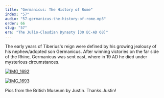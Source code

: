 ```yaml
---
title: "Germanicus: The History of Rome"
index: "57"
audio: "57-germanicus-the-history-of-rome.mp3"
order: 66
slug: "57"
era: "The Julio-Claudian Dynasty [30 BC-AD 68]"
---
```


The early years of Tiberius's reign were defined by his growing jealousy of his nephew/adopted son Germanicus. After winning victories on the far side of the Rhine, Germanicus was sent east, where in 19 AD he died under mysterious circumstances.

[![IMG_1692](http://thehistoryofrome.typepad.com/.a/6a01053629a711970c011570c71258970b-800wi "IMG_1692")](http://thehistoryofrome.typepad.com/.a/6a01053629a711970c011570c71258970b-pi)

[![IMG_1693](http://thehistoryofrome.typepad.com/.a/6a01053629a711970c01156fd233da970c-800wi "IMG_1693")](http://thehistoryofrome.typepad.com/.a/6a01053629a711970c01156fd233da970c-pi)

Pics from the British Museum by Justin. Thanks Justin!


